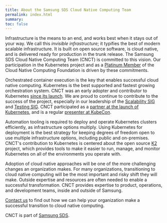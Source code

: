 ```yaml
---
title: About the Samsung SDS Cloud Native Computing Team
permalink: index.html
summary:
toc: false
---
```


Infrastructure is the means to an end, and works best when it stays out of your way. We call this _invisible infrastructure_; it typifies the best of modern scalable infrastructure. It is built on open source software, is cloud native, and is delivered ready for production in the trunk release. The Samsung SDS Cloud Native Computing Team (CNCT) is committed to this vision. Our participation in the Kubernetes project and as a [Platinum Member](https://www.linuxfoundation.org/announcements/cloud-native-computing-foundation-announces-samsung-sds-as-platinum-member) of the Cloud Native Computing Foundation is driven by these commitments.

Orchestrated container execution is the key that enables successful cloud native computing. Kubernetes is the best supported and fastest growing orchestration system. CNCT was an early adopter and contributor to Kubernetes [since its launch](https://youtu.be/fBa79csw9-M). We are proud to continue to contribute to the success of the project, especially in our leadership of the [Scalability SIG](https://github.com/kubernetes/community/tree/master/sig-scalability) and [Testing SIG](https://github.com/kubernetes/community/tree/master/sig-testing). CNCT participated as a [partner at the launch of Kubernetes](https://youtu.be/fBa79csw9-M), and is a regular [presenter at KubeCon](https://youtu.be/gGHY6qRllWo).

Automation tooling is required to deploy and operate Kubernetes clusters efficiently, as infrastructure options multiply. Using Kubernetes for deployment is the best strategy for keeping degrees of freedom open to use multiple infrastructure options, including public and on-premises. CNCT's contribution to Kubernetes is centered about the open source [K2](https://github.com/samsung-cnct/k2) project, which provides tools to make it easier to run, manage, and monitor Kubernetes on all of the environments you operate with.

Adoption of cloud native approaches will be one of the more challenging changes an organization makes. For many organizations, transitioning to cloud native computing will be the most important and risky shift they will make. Outside expertise and resources are often needed to enable a successful transformation. CNCT provides expertise to product, operations, and development teams, inside and outside of Samsung.

[Contact us](mailto:g.baltzer@samsung.com) to find out how we can help your organization make a successful transition to cloud native computing.

CNCT is part of [Samsung SDS](http://www.samsungsds.com/us/en/).
